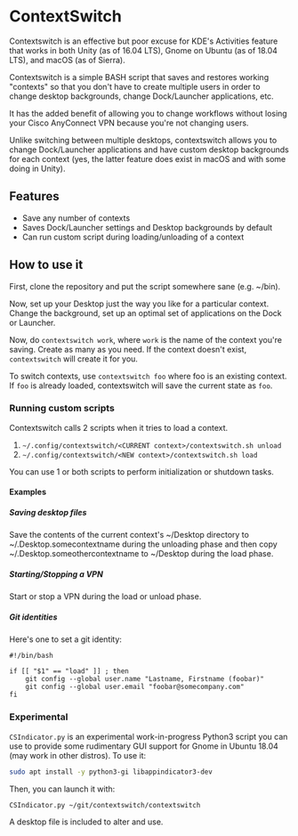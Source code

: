 # ContextSwitch

Contextswitch is an effective but poor excuse for KDE's Activities feature that works in both Unity (as of 16.04 LTS), Gnome on Ubuntu (as of 18.04 LTS), and macOS (as of Sierra).

Contextswitch is a simple BASH script that saves and restores working "contexts" so that you don't have to create multiple users in order to change desktop backgrounds, change Dock/Launcher applications, etc.

It has the added benefit of allowing you to change workflows without losing your Cisco AnyConnect VPN because you're not changing users.

Unlike switching between multiple desktops, contextswitch allows you to change Dock/Launcher applications and have custom desktop backgrounds for each context (yes, the latter feature does exist in macOS and with some doing in Unity).

## Features

+ Save any number of contexts
+ Saves Dock/Launcher settings and Desktop backgrounds by default
+ Can run custom script during loading/unloading of a context

## How to use it

First, clone the repository and put the script somewhere sane (e.g. ~/bin).

Now, set up your Desktop just the way you like for a particular context. Change the background, set up an optimal set of applications on the Dock or Launcher.

Now, do `contextswitch work`, where `work` is the name of the context you're saving. Create as many as you need. If the context doesn't exist, `contextswitch` will create it for you.

To switch contexts, use `contextswitch foo` where foo is an existing context. If `foo` is already loaded, contextswitch will save the current state as `foo`.

### Running custom scripts

Contextswitch calls 2 scripts when it tries to load a context.

1. `~/.config/contextswitch/<CURRENT context>/contextswitch.sh unload`
2. `~/.config/contextswitch/<NEW context>/contextswitch.sh load`

You can use 1 or both scripts to perform initialization or shutdown tasks.

#### Examples

##### Saving desktop files

Save the contents of the current context's ~/Desktop directory to ~/.Desktop.somecontextname during the unloading phase and then copy ~/.Desktop.someothercontextname to ~/Desktop during the load phase.

##### Starting/Stopping a VPN

Start or stop a VPN during the load or unload phase.

##### Git identities

Here's one to set a git identity:

```
#!/bin/bash

if [[ "$1" == "load" ]] ; then
	git config --global user.name "Lastname, Firstname (foobar)"
	git config --global user.email "foobar@somecompany.com"
fi
```

### Experimental

`CSIndicator.py` is an experimental work-in-progress Python3 script you can use to provide some rudimentary GUI support for Gnome in Ubuntu 18.04 (may work in other distros). To use it:

```bash
sudo apt install -y python3-gi libappindicator3-dev
```

Then, you can launch it with:

```bash
CSIndicator.py ~/git/contextswitch/contextswitch
```

A desktop file is included to alter and use.


